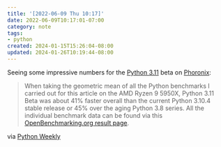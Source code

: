 ```yaml
---
title: '[2022-06-09 Thu 10:17]'
date: 2022-06-09T10:17:01-07:00
category: note
tags:
- python
created: 2024-01-15T15:26:04-08:00
updated: 2024-01-26T10:19:44-08:00
---
```


Seeing some impressive numbers for the [Python 3.11](https://docs.python.org/3.11/whatsnew/3.11.html) beta on [Phoronix](https://www.phoronix.com/scan.php?page=article&item=python-311-benchmarks&num=1):

 > 
 > When taking the geometric mean of all the Python benchmarks I carried out for this article on the AMD Ryzen 9 5950X, Python 3.11 Beta was about 41% faster overall than the current Python 3.10.4 stable release or 45% over the aging Python 3.8 series. All the individual benchmark data can be found via this [OpenBenchmarking.org result page](https://openbenchmarking.org/result/2205310-PTS-PYTHON3127).

via [Python Weekly](https://www.pythonweekly.com)
